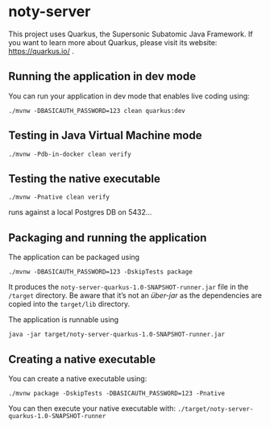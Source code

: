 # noty-server

This project uses Quarkus, the Supersonic Subatomic Java Framework.
If you want to learn more about Quarkus, please visit its website: https://quarkus.io/ .

## Running the application in dev mode

You can run your application in dev mode that enables live coding using:
```
./mvnw -DBASICAUTH_PASSWORD=123 clean quarkus:dev
```

## Testing in Java Virtual Machine mode

```
./mvnw -Pdb-in-docker clean verify
```

## Testing the native executable 

```
./mvnw -Pnative clean verify
```
runs against a local Postgres DB on 5432...

## Packaging and running the application
 
The application can be packaged using 
```
./mvnw -DBASICAUTH_PASSWORD=123 -DskipTests package
```
It produces the `noty-server-quarkus-1.0-SNAPSHOT-runner.jar` file in the `/target` directory.
Be aware that it’s not an _über-jar_ as the dependencies are copied into the `target/lib` directory.

The application is runnable using 
```
java -jar target/noty-server-quarkus-1.0-SNAPSHOT-runner.jar
```

## Creating a native executable

You can create a native executable using: 
```
./mvnw package -DskipTests -DBASICAUTH_PASSWORD=123 -Pnative
```

You can then execute your native executable with: 
`./target/noty-server-quarkus-1.0-SNAPSHOT-runner`
